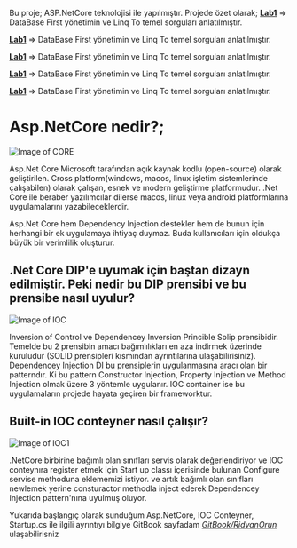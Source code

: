 
Bu proje; ASP.NetCore teknolojisi ile yapılmıştır. 
Projede özet olarak; 
[**Lab1**]() => DataBase First yönetimin ve Linq To temel sorguları anlatılmıştır.

[**Lab1**]() => DataBase First yönetimin ve Linq To temel sorguları anlatılmıştır.

[**Lab1**]() => DataBase First yönetimin ve Linq To temel sorguları anlatılmıştır.

[**Lab1**]() => DataBase First yönetimin ve Linq To temel sorguları anlatılmıştır.

[**Lab1**]() => DataBase First yönetimin ve Linq To temel sorguları anlatılmıştır.


# Asp.NetCore nedir?;

![Image of CORE](https://gblobscdn.gitbook.com/assets%2F-MR9wwvmI8SJVJgLR_0N%2F-MRA7sHfUI-iHNmRinJ4%2F-MRA97LrHwGUKuU-xYzn%2F.netCore.png?alt=media&token=f65394ac-7c8f-4731-8d32-d3aa996b2c58)

  Asp.Net Core Microsoft tarafından açık kaynak kodlu (open-source) olarak geliştirilen. Cross platform(windows, macos, linux işletim sistemlerinde çalışabilen) olarak çalışan, esnek ve modern geliştirme platformudur. .Net Core ile beraber yazılımcılar dilerse macos, linux veya android platformlarına uygulamalarını yazabileceklerdir.
  
  Asp.Net Core hem Dependency Injection destekler hem de bunun için herhangi bir ek uygulamaya ihtiyaç duymaz. Buda kullanıcıları için oldukça büyük bir verimlilik oluşturur.
  
  ## .Net Core DIP'e uyumak için baştan dizayn edilmiştir. Peki nedir bu DIP prensibi ve bu prensibe nasıl uyulur?
  ![Image of IOC](https://gblobscdn.gitbook.com/assets%2F-MR9wwvmI8SJVJgLR_0N%2F-MRAAVHkkC8QloLf9Njv%2F-MRAB0wdppWkKP1b40nt%2FIOC.jpeg?alt=media&token=0d40fa9c-a79c-4ef9-a844-9c29f9bce782)
  
   Inversion of Control ve Dependencey Inversion Princible Solip prensibidir. Temelde bu 2 prensibin amacı bağımlılıkları en aza indirmek üzerinde kuruludur (SOLID prensipleri kısmından ayrıntılarına ulaşabilirisiniz). Dependencey Injection DI bu prensiplerin uygulanmasına aracı olan bir patterndır. Ki bu pattern Constructor Injection, Property Injection ve Method Injection olmak üzere 3 yöntemle uygulanır.  IOC container ise bu uygulamaların projede hayata geçiren bir frameworktur.  
   
   ## Built-in IOC conteyner nasıl çalışır?
   ![Image of IOC1](https://gblobscdn.gitbook.com/assets%2F-MR9wwvmI8SJVJgLR_0N%2F-MRAM0YgJ23jslj1E14S%2F-MRANuUTD4bawOfqYfug%2Fbuiltin-ioc.png?alt=media&token=a9bddc81-322d-45b1-b7af-cfbc137f6f2e)
   
   .NetCore birbirine bağımlı olan sınıfları servis olarak değerlendiriyor ve IOC conteynıra register etmek için Start up classı içerisinde bulunan Configure servise methoduna eklememizi istiyor. ve artık bağımlı olan sınıfları newlemek yerine consturactor methodla inject ederek Dependencey Injection pattern'nına uyulmuş oluyor.
   
   Yukarıda başlangıç olarak sunduğum Asp.NetCore, IOC Conteyner, Startup.cs ile ilgili ayrıntıyı bilgiye GitBook sayfadam [*GitBook/RidvanOrun*](https://ridvanorun.gitbook.io/asp-net-core/)  ulaşabilirisniz 
